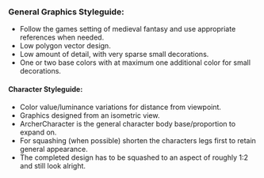 ### General Graphics Styleguide:
- Follow the games setting of medieval fantasy and use appropriate references when needed.
- Low polygon vector design.
- Low amount of detail, with very sparse small decorations.
- One or two base colors with at maximum one additional color for small decorations.


#### Character Styleguide:
- Color value/luminance variations for distance from viewpoint.
- Graphics designed from an isometric view.
- ArcherCharacter is the general character body base/proportion to expand on.
- For squashing (when possible) shorten the characters legs first to retain general appearance.
- The completed design has to be squashed to an aspect of roughly 1:2 and still look alright.
